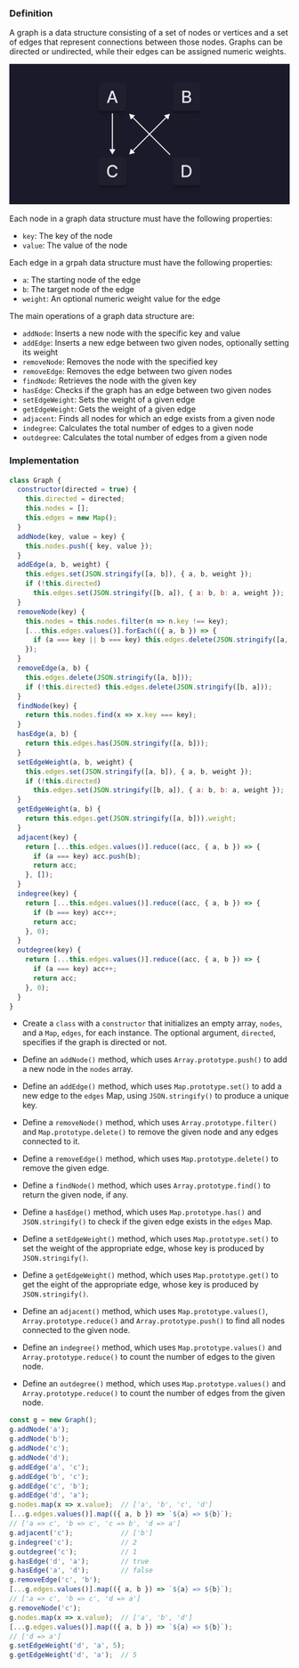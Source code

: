 ### Definition

A graph is a data structure consisting of a set of nodes or vertices and a set of edges that represent connections between those nodes. Graphs can be directed or undirected, while their edges can be assigned numeric weights.

![JavaScript Graph visualization](./ds-graph.webp)

Each node in a graph data structure must have the following properties:

- `key`: The key of the node
- `value`: The value of the node

Each edge in a grpah data structure must have the following properties:

- `a`: The starting node of the edge
- `b`: The target node of the edge
- `weight`: An optional numeric weight value for the edge

The main operations of a graph data structure are:

- `addNode`: Inserts a new node with the specific key and value
- `addEdge`: Inserts a new edge between two given nodes, optionally setting its weight
- `removeNode`: Removes the node with the specified key
- `removeEdge`: Removes the edge between two given nodes
- `findNode`: Retrieves the node with the given key
- `hasEdge`: Checks if the graph has an edge between two given nodes
- `setEdgeWeight`: Sets the weight of a given edge
- `getEdgeWeight`: Gets the weight of a given edge
- `adjacent`: Finds all nodes for which an edge exists from a given node
- `indegree`: Calculates the total number of edges to a given node
- `outdegree`: Calculates the total number of edges from a given node

### Implementation

```js
class Graph {
  constructor(directed = true) {
    this.directed = directed;
    this.nodes = [];
    this.edges = new Map();
  }
  addNode(key, value = key) {
    this.nodes.push({ key, value });
  }
  addEdge(a, b, weight) {
    this.edges.set(JSON.stringify([a, b]), { a, b, weight });
    if (!this.directed)
      this.edges.set(JSON.stringify([b, a]), { a: b, b: a, weight });
  }
  removeNode(key) {
    this.nodes = this.nodes.filter(n => n.key !== key);
    [...this.edges.values()].forEach(({ a, b }) => {
      if (a === key || b === key) this.edges.delete(JSON.stringify([a, b]));
    });
  }
  removeEdge(a, b) {
    this.edges.delete(JSON.stringify([a, b]));
    if (!this.directed) this.edges.delete(JSON.stringify([b, a]));
  }
  findNode(key) {
    return this.nodes.find(x => x.key === key);
  }
  hasEdge(a, b) {
    return this.edges.has(JSON.stringify([a, b]));
  }
  setEdgeWeight(a, b, weight) {
    this.edges.set(JSON.stringify([a, b]), { a, b, weight });
    if (!this.directed)
      this.edges.set(JSON.stringify([b, a]), { a: b, b: a, weight });
  }
  getEdgeWeight(a, b) {
    return this.edges.get(JSON.stringify([a, b])).weight;
  }
  adjacent(key) {
    return [...this.edges.values()].reduce((acc, { a, b }) => {
      if (a === key) acc.push(b);
      return acc;
    }, []);
  }
  indegree(key) {
    return [...this.edges.values()].reduce((acc, { a, b }) => {
      if (b === key) acc++;
      return acc;
    }, 0);
  }
  outdegree(key) {
    return [...this.edges.values()].reduce((acc, { a, b }) => {
      if (a === key) acc++;
      return acc;
    }, 0);
  }
}
```

- Create a `class` with a `constructor` that initializes an empty array, `nodes`, and a `Map`, `edges`, for each instance. The optional argument, `directed`, specifies if the graph is directed or not.

- Define an `addNode()` method, which uses `Array.prototype.push()` to add a new node in the `nodes` array.
- Define an `addEdge()` method, which uses `Map.prototype.set()` to add a new edge to the `edges` Map, using `JSON.stringify()` to produce a unique key.
- Define a `removeNode()` method, which uses `Array.prototype.filter()` and `Map.prototype.delete()` to remove the given node and any edges connected to it.
- Define a `removeEdge()` method, which uses `Map.prototype.delete()` to remove the given edge.
- Define a `findNode()` method, which uses `Array.prototype.find()` to return the given node, if any.
- Define a `hasEdge()` method, which uses `Map.prototype.has()` and `JSON.stringify()` to check if the given edge exists in the `edges` Map.
- Define a `setEdgeWeight()` method, which uses `Map.prototype.set()` to set the weight of the appropriate edge, whose key is produced by `JSON.stringify()`.
- Define a `getEdgeWeight()` method, which uses `Map.prototype.get()` to get the eight of the appropriate edge, whose key is produced by `JSON.stringify()`.
- Define an `adjacent()` method, which uses `Map.prototype.values()`, `Array.prototype.reduce()` and `Array.prototype.push()` to find all nodes connected to the given node.
- Define an `indegree()` method, which uses `Map.prototype.values()` and `Array.prototype.reduce()` to count the number of edges to the given node.
- Define an `outdegree()` method, which uses `Map.prototype.values()` and `Array.prototype.reduce()` to count the number of edges from the given node.

```js
const g = new Graph();
g.addNode('a');
g.addNode('b');
g.addNode('c');
g.addNode('d');
g.addEdge('a', 'c');
g.addEdge('b', 'c');
g.addEdge('c', 'b');
g.addEdge('d', 'a');
g.nodes.map(x => x.value);  // ['a', 'b', 'c', 'd']
[...g.edges.values()].map(({ a, b }) => `${a} => ${b}`);
// ['a => c', 'b => c', 'c => b', 'd => a']
g.adjacent('c');            // ['b']
g.indegree('c');            // 2
g.outdegree('c');           // 1
g.hasEdge('d', 'a');        // true
g.hasEdge('a', 'd');        // false
g.removeEdge('c', 'b');
[...g.edges.values()].map(({ a, b }) => `${a} => ${b}`);
// ['a => c', 'b => c', 'd => a']
g.removeNode('c');
g.nodes.map(x => x.value);  // ['a', 'b', 'd']
[...g.edges.values()].map(({ a, b }) => `${a} => ${b}`);
// ['d => a']
g.setEdgeWeight('d', 'a', 5);
g.getEdgeWeight('d', 'a');  // 5
```
